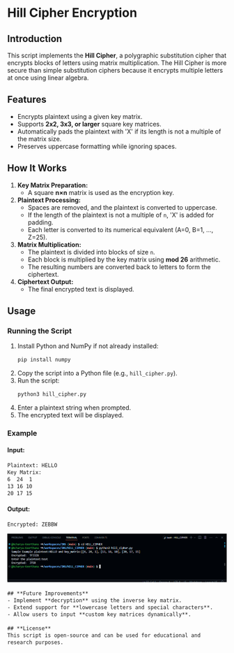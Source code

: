 # **Hill Cipher Encryption**  

## **Introduction**  
This script implements the **Hill Cipher**, a polygraphic substitution cipher that encrypts blocks of letters using matrix multiplication. The Hill Cipher is more secure than simple substitution ciphers because it encrypts multiple letters at once using linear algebra.  

## **Features**  
- Encrypts plaintext using a given key matrix.  
- Supports **2x2, 3x3, or larger** square key matrices.  
- Automatically pads the plaintext with 'X' if its length is not a multiple of the matrix size.  
- Preserves uppercase formatting while ignoring spaces.  

## **How It Works**  
1. **Key Matrix Preparation:**  
   - A square **n×n** matrix is used as the encryption key.  
2. **Plaintext Processing:**  
   - Spaces are removed, and the plaintext is converted to uppercase.  
   - If the length of the plaintext is not a multiple of `n`, 'X' is added for padding.  
   - Each letter is converted to its numerical equivalent (A=0, B=1, ..., Z=25).  
3. **Matrix Multiplication:**  
   - The plaintext is divided into blocks of size `n`.  
   - Each block is multiplied by the key matrix using **mod 26** arithmetic.  
   - The resulting numbers are converted back to letters to form the ciphertext.  
4. **Ciphertext Output:**  
   - The final encrypted text is displayed.  

## **Usage**  
### **Running the Script**  
1. Install Python and NumPy if not already installed:  
   ```bash  
   pip install numpy  
   ```  
2. Copy the script into a Python file (e.g., `hill_cipher.py`).  
3. Run the script:  
   ```bash  
   python3 hill_cipher.py  
   ```  
4. Enter a plaintext string when prompted.  
5. The encrypted text will be displayed.  

### **Example**  
#### **Input:**  
```
Plaintext: HELLO  
Key Matrix:  
6  24  1  
13 16 10  
20 17 15  
```  
#### **Output:**  
```
Encrypted: ZEBBW  
```  
![alt text](image.png)
 
```   
## **Future Improvements**  
- Implement **decryption** using the inverse key matrix.  
- Extend support for **lowercase letters and special characters**.  
- Allow users to input **custom key matrices dynamically**.  

## **License**  
This script is open-source and can be used for educational and research purposes.